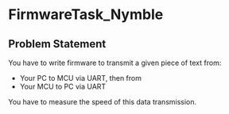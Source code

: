 # FirmwareTask_Nymble

## Problem Statement

You have to write firmware to transmit a given piece of text from:

- Your PC to MCU via UART, then from
- Your MCU to PC via UART

You have to measure the speed of this data transmission. 

